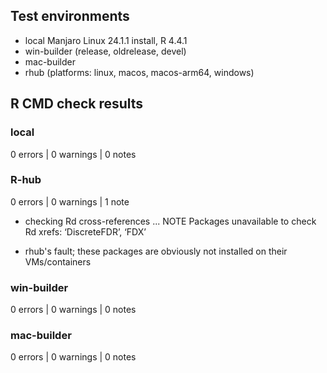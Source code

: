 ## Test environments
* local Manjaro Linux 24.1.1 install, R 4.4.1
* win-builder (release, oldrelease, devel)
* mac-builder
* rhub (platforms: linux, macos, macos-arm64, windows)


## R CMD check results

### local
0 errors | 0 warnings | 0 notes

### R-hub
0 errors | 0 warnings | 1 note

* checking Rd cross-references ... NOTE
Packages unavailable to check Rd xrefs: ‘DiscreteFDR’, ‘FDX’

- rhub's fault; these packages are obviously not installed on their
  VMs/containers

### win-builder
0 errors | 0 warnings | 0 notes

### mac-builder
0 errors | 0 warnings | 0 notes
